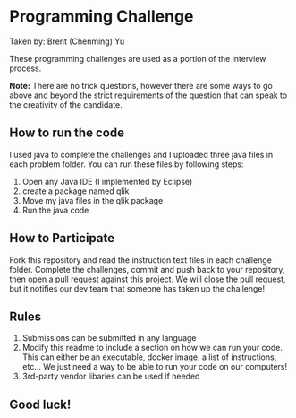 # Programming Challenge
Taken by: Brent (Chenming) Yu

These programming challenges are used as a portion of the interview process.

**Note:** There are no trick questions, however there are some ways to go above and beyond the strict requirements of the question that can speak to the creativity of the candidate.

## How to run the code
I used java to complete the challenges and I uploaded three java files in each problem folder. You can run these files by following steps:
1. Open any Java IDE (I implemented by Eclipse)
2. create a package named qlik
3. Move my java files in the qlik package
4. Run the java code

## How to Participate

Fork this repository and read the instruction text files in each challenge folder. Complete the challenges, commit and push back to your repository, then open a pull request against this project. We will close the pull request, but it notifies our dev team that someone has taken up the challenge!

## Rules

1. Submissions can be submitted in any language
2. Modify this readme to include a section 
on how we can run your code.  This can either be an executable, docker image, a list of instructions, etc... We just need a way to be able to run your code on our computers!
3. 3rd-party vendor libaries can be used if needed


## Good luck!

